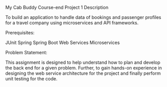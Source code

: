 
My Cab Buddy
Course-end Project 1
Description

To build an application to handle data of bookings and passenger profiles for a travel company using microservices and API frameworks.

 

Prerequisites:

JUnit
Spring
Spring Boot
Web Services
Microservices
 

Problem Statement:

This assignment is designed to help understand how to plan and develop the back end for a given problem. Further, to gain hands-on experience in designing the web service architecture for the project and finally perform unit testing for the code.

